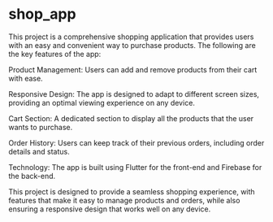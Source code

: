 # shop_app
This project is a comprehensive shopping application that provides users with an easy and convenient way to purchase products. The following are the key features of the app:

Product Management: Users can add and remove products from their cart with ease.

Responsive Design: The app is designed to adapt to different screen sizes, providing an optimal viewing experience on any device.

Cart Section: A dedicated section to display all the products that the user wants to purchase.

Order History: Users can keep track of their previous orders, including order details and status.

Technology: The app is built using Flutter for the front-end and Firebase for the back-end.

This project is designed to provide a seamless shopping experience, with features that make it easy to manage products and orders, while also ensuring a responsive design that works well on any device.

